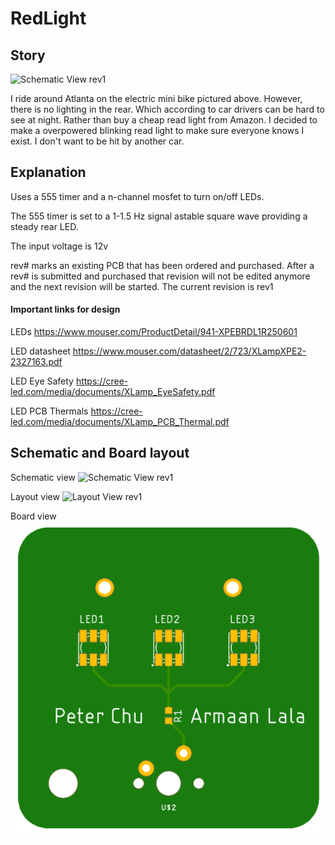 # RedLight

## Story

![Schematic View rev1](https://github.com/chuy4ever/RedLight/blob/main/ebike.gif?raw=true)

I ride around Atlanta on the electric mini bike pictured above. However, there is no lighting in the rear. Which according to car drivers can be hard to see at night. Rather than buy a cheap read light from Amazon. I decided to make a overpowered blinking read light to make sure everyone knows I exist. I don't want to be hit by another car.

## Explanation

Uses a 555 timer and a n-channel mosfet to turn on/off LEDs.

The 555 timer is set to a 1-1.5 Hz signal astable square wave providing a steady rear LED.

The input voltage is 12v

rev# marks an existing PCB that has been ordered and purchased. After a rev# is submitted and purchased that revision will not be edited anymore and the next revision will be started. The current revision is rev1

#### Important links for design

LEDs
https://www.mouser.com/ProductDetail/941-XPEBRDL1R250601

LED datasheet
https://www.mouser.com/datasheet/2/723/XLampXPE2-2327163.pdf

LED Eye Safety
https://cree-led.com/media/documents/XLamp_EyeSafety.pdf

LED PCB Thermals
https://cree-led.com/media/documents/XLamp_PCB_Thermal.pdf

## Schematic and Board layout

Schematic view
![Schematic View rev1](https://github.com/chuy4ever/RedLight/blob/main/overpoweredRedLightSchematic.png?raw=true)

Layout view
![Layout View rev1](https://github.com/chuy4ever/RedLight/blob/main/overpoweredRedLightBoard.png?raw=true)

Board view
![Board View rev1](https://github.com/ArmaanLala/LED_Keychain/blob/master/Images/LED_Keychain.png?raw=true)

